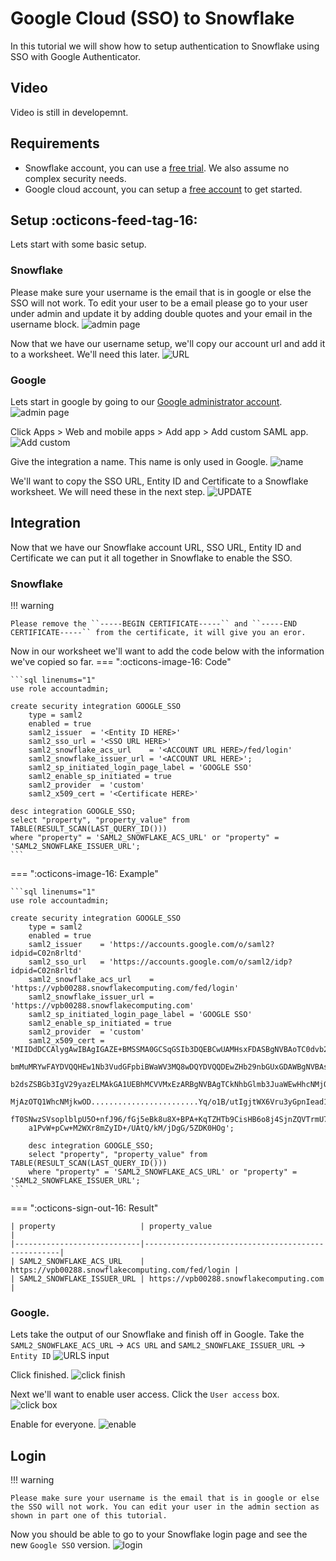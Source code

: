 # Google Cloud (SSO) to Snowflake
In this tutorial we will show how to setup authentication to Snowflake using SSO with Google Authenticator. 

## Video
Video is still in developemnt.

## Requirements
- Snowflake account, you can use a [free trial](https://signup.snowflake.com/). We also assume no complex security needs.
- Google cloud account, you can setup a [free account](https://cloud.google.com/) to get started.

## Setup :octicons-feed-tag-16:
Lets start with some basic setup.

### Snowflake
Please make sure your username is the email that is in google or else the SSO will not work. To edit your user to be a email please go to your user under admin and update it by adding double quotes and your email in the username block.
![admin page](images/11.png)

Now that we have our username setup, we'll copy our account url and add it to a worksheet. We'll need this later.
![URL](images/09.png)

### Google 
Lets start in google by going to our [Google administrator account](https://admin.google.com/).
![admin page](images/01.png)

Click Apps > Web and mobile apps > Add app > Add custom SAML app.
![Add custom ](images/02.png)

Give the integration a name. This name is only used in Google.
![name](images/03.png)

We'll want to copy the SSO URL, Entity ID and Certificate to a Snowflake worksheet. We will need these in the next step.
![UPDATE](images/04.png)

## Integration
Now that we have our Snowflake account URL, SSO URL, Entity ID and Certificate we can put it all together in Snowflake to enable the SSO.

### Snowflake
!!! warning 

    Please remove the ``-----BEGIN CERTIFICATE-----`` and ``-----END CERTIFICATE-----`` from the certificate, it will give you an eror.

Now in our worksheet we'll want to add the code below with the information we've copied so far.
=== ":octicons-image-16: Code"

    ```sql linenums="1"
    use role accountadmin;

    create security integration GOOGLE_SSO
        type = saml2
        enabled = true
        saml2_issuer  = '<Entity ID HERE>'
        saml2_sso_url = '<SSO URL HERE>'
        saml2_snowflake_acs_url    = '<ACCOUNT URL HERE>/fed/login'
        saml2_snowflake_issuer_url = '<ACCOUNT URL HERE>';
        saml2_sp_initiated_login_page_label = 'GOOGLE SSO'
        saml2_enable_sp_initiated = true
        saml2_provider  = 'custom'
        saml2_x509_cert = '<Certificate HERE>'

    desc integration GOOGLE_SSO;
    select "property", "property_value" from TABLE(RESULT_SCAN(LAST_QUERY_ID()))
    where "property" = 'SAML2_SNOWFLAKE_ACS_URL' or "property" = 'SAML2_SNOWFLAKE_ISSUER_URL';
    ```

=== ":octicons-image-16: Example"

    ```sql linenums="1"
    use role accountadmin;

    create security integration GOOGLE_SSO
        type = saml2
        enabled = true
        saml2_issuer    = 'https://accounts.google.com/o/saml2?idpid=C02n8rltd'
        saml2_sso_url   = 'https://accounts.google.com/o/saml2/idp?idpid=C02n8rltd'
        saml2_snowflake_acs_url    = 'https://vpb00288.snowflakecomputing.com/fed/login'
        saml2_snowflake_issuer_url = 'https://vpb00288.snowflakecomputing.com'
        saml2_sp_initiated_login_page_label = 'GOOGLE SSO'
        saml2_enable_sp_initiated = true
        saml2_provider  = 'custom'
        saml2_x509_cert = 'MIIDdDCCAlygAwIBAgIGAZE+BMSSMA0GCSqGSIb3DQEBCwUAMHsxFDASBgNVBAoTC0dvb2dsZSBJ
        bmMuMRYwFAYDVQQHEw1Nb3VudGFpbiBWaWV3MQ8wDQYDVQQDEwZHb29nbGUxGDAWBgNVBAsTD0dv
        b2dsZSBGb3IgV29yazELMAkGA1UEBhMCVVMxEzARBgNVBAgTCkNhbGlmb3JuaWEwHhcNMjQwODEw
        MjAzOTQ1WhcNMjkwOD........................Yq/o1B/utIgjtWX6Vru3yGpnIead1vvbzJ
        fT0SNwzSVsoplblpU5O+nfJ96/fGj5eBk8u8X+BPA+KqTZHTb9CisHB6o8j4SjnZQVTrmU7HJet1
        a1PvW+pCw+M2WXr8mZyID+/UAtQ/kM/jDgG/5ZDK0HOg';

        desc integration GOOGLE_SSO;
        select "property", "property_value" from TABLE(RESULT_SCAN(LAST_QUERY_ID()))
        where "property" = 'SAML2_SNOWFLAKE_ACS_URL' or "property" = 'SAML2_SNOWFLAKE_ISSUER_URL';
    ```

=== ":octicons-sign-out-16: Result"

    | property                   | property_value                                    |
    |----------------------------|---------------------------------------------------|
    | SAML2_SNOWFLAKE_ACS_URL    | https://vpb00288.snowflakecomputing.com/fed/login |
    | SAML2_SNOWFLAKE_ISSUER_URL | https://vpb00288.snowflakecomputing.com           |


### Google.
Lets take the output of our Snowflake and finish off in Google. Take the ``SAML2_SNOWFLAKE_ACS_URL`` -> ``ACS URL`` and ``SAML2_SNOWFLAKE_ISSUER_URL`` -> ``Entity ID``
![URLS input](images/05.png)

Click finished.
![click finish](images/06.png)

Next we'll want to enable user access. Click the ``User access`` box.
![click box](images/07.png)

Enable for everyone.
![enable](images/08.png)

## Login
!!! warning 

    Please make sure your username is the email that is in google or else the SSO will not work. You can edit your user in the admin section as shown in part one of this tutorial.

Now you should be able to go to your Snowflake login page and see the new ``Google SSO`` version.
![login](images/10.png)